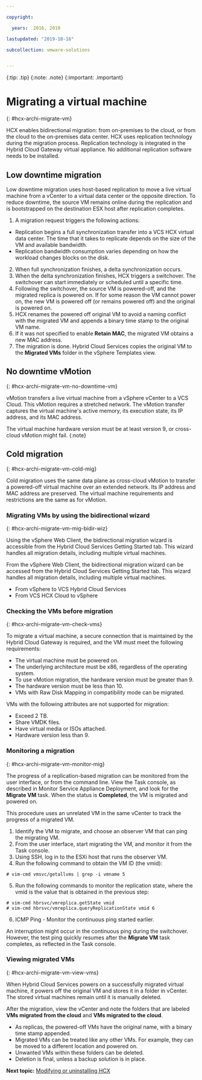 ```yaml
---

copyright:

  years:  2016, 2019

lastupdated: "2019-10-16"

subcollection: vmware-solutions


---
```


{:tip: .tip}
{:note: .note}
{:important: .important}

# Migrating a virtual machine
{: #hcx-archi-migrate-vm}

HCX enables bidirectional migration: from on-premises to the cloud, or from the cloud to the on-premises data center. HCX uses replication technology during the migration process. Replication technology is integrated in the Hybrid Cloud Gateway virtual appliance. No additional replication software needs to be installed.

## Low downtime migration

Low downtime migration uses host-based replication to move a live virtual machine from a vCenter to a virtual data center or the opposite direction. To reduce downtime, the source VM remains online during the replication and is bootstrapped on the destination ESX host after replication completes.

1. A migration request triggers the following actions:
  * Replication begins a full synchronization transfer into a VCS HCX virtual data center. The time that it takes to replicate depends on the size of the VM and available bandwidth.
  * Replication bandwidth consumption varies depending on how the workload changes blocks on the disk.
2. When full synchronization finishes, a delta synchronization occurs.
3. When the delta synchronization finishes, HCX triggers a switchover. The switchover can start immediately or scheduled until a specific time.
4. Following the switchover, the source VM is powered-off, and the migrated replica is powered on. If for some reason the VM cannot power on, the new VM is powered off (or remains powered off) and the original is powered on.
5. HCX renames the powered off original VM to avoid a naming conflict with the migrated VM and appends a binary time stamp to the original VM name.
6. If it was not specified to enable **Retain MAC**, the migrated VM obtains a new MAC address.
7. The migration is done. Hybrid Cloud Services copies the original VM to the **Migrated VMs** folder in the vSphere Templates view.

## No downtime vMotion
{: #hcx-archi-migrate-vm-no-downtime-vm}

vMotion transfers a live virtual machine from a vSphere vCenter to a VCS Cloud. This vMotion requires a stretched network. The vMotion transfer captures the virtual machine's active memory, its execution state, its IP address, and its MAC address.

The virtual machine hardware version must be at least version 9, or cross-cloud vMotion might fail.
{:note}

## Cold migration
{: #hcx-archi-migrate-vm-cold-mig}

Cold migration uses the same data plane as cross-cloud vMotion to transfer a powered-off virtual machine over an extended network. Its IP address and MAC address are preserved. The virtual machine requirements and restrictions are the same as for vMotion.

### Migrating VMs by using the bidirectional wizard
{: #hcx-archi-migrate-vm-mig-bidir-wiz}

Using the vSphere Web Client, the bidirectional migration wizard is accessible from the Hybrid Cloud Services Getting Started tab. This wizard handles all migration details, including multiple virtual machines.

From the vSphere Web Client, the bidirectional migration wizard can be accessed from the Hybrid Cloud Services Getting Started tab. This wizard handles all migration details, including multiple virtual machines.
* From vSphere to VCS Hybrid Cloud Services
* From VCS HCX Cloud to vSphere

### Checking the VMs before migration
{: #hcx-archi-migrate-vm-check-vms}

To migrate a virtual machine, a secure connection that is maintained by the Hybrid Cloud Gateway is required, and the VM must meet the following requirements:
* The virtual machine must be powered on.
* The underlying architecture must be x86, regardless of the operating system.
* To use vMotion migration, the hardware version must be greater than 9.
* The hardware version must be less than 10.
* VMs with Raw Disk Mapping in compatibility mode can be migrated.

VMs with the following attributes are not supported for migration:
* Exceed 2 TB.
* Share VMDK files.
* Have virtual media or ISOs attached.
* Hardware version less than 9.

### Monitoring a migration
{: #hcx-archi-migrate-vm-monitor-mig}

The progress of a replication-based migration can be monitored from the user interface, or from the command line. View the Task console, as described in Monitor Service Appliance Deployment, and look for the **Migrate VM** task. When the status is **Completed**, the VM is migrated and powered on.

This procedure uses an unrelated VM in the same vCenter to track the progress of a migrated VM.

1. Identify the VM to migrate, and choose an observer VM that can ping the migrating VM.
2. From the user interface, start migrating the VM, and monitor it from the Task console.
3. Using SSH, log in to the ESXi host that runs the observer VM.
4. Run the following command to obtain the VM ID (the vmid):

  ```
  # vim-cmd vmsvc/getallvms | grep -i vmname 5
  ```

5. Run the following commands to monitor the replication state, where the vmid is the value that is obtained in the previous step:

  ```
  # vim-cmd hbrsvc/vmreplica.getState vmid
  # vim-cmd hbrsvc/vmreplica.queryReplicationState vmid 6
  ```

6. ICMP Ping - Monitor the continuous ping started earlier.

An interruption might occur in the continuous ping during the switchover. However, the test ping quickly resumes after the **Migrate VM** task completes, as reflected in the Task console.

### Viewing migrated VMs
{: #hcx-archi-migrate-vm-view-vms}

When Hybrid Cloud Services powers on a successfully migrated virtual machine, it powers off the original VM and stores it in a folder in vCenter. The stored virtual machines remain until it is manually deleted.

After the migration, view the vCenter and note the folders that are labeled **VMs migrated from the cloud** and **VMs migrated to the cloud**.
* As replicas, the powered-off VMs have the original name, with a binary time stamp appended.
* Migrated VMs can be treated like any other VMs. For example, they can be moved to a different location and powered on.
* Unwanted VMs within these folders can be deleted.
* Deletion is final, unless a backup solution is in place.

**Next topic:** [Modifying or uninstalling HCX](/docs/services/vmwaresolutions?topic=vmware-solutions-hcx-archi-mod-uninstall)
